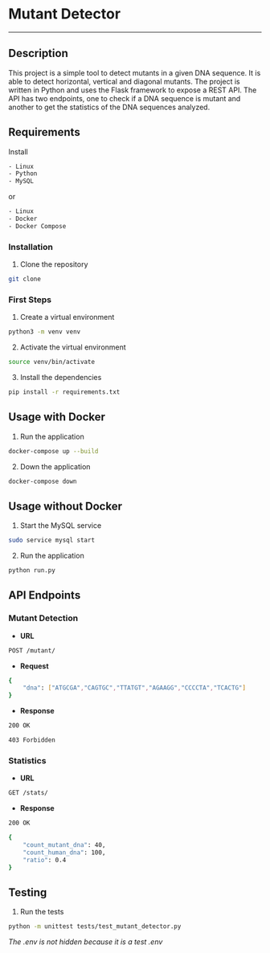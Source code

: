 # Mutant Detector
---
## Description
This project is a simple tool to detect mutants in a given DNA sequence. It is able to detect horizontal, vertical and diagonal mutants. The project is written in Python and uses the Flask framework to expose a REST API. The API has two endpoints, one to check if a DNA sequence is mutant and another to get the statistics of the DNA sequences analyzed.

## Requirements

Install

```bash
- Linux
- Python 
- MySQL
```

or

```bash
- Linux
- Docker
- Docker Compose
```

### Installation
1. Clone the repository
```bash
git clone 
```

### First Steps
1. Create a virtual environment
```bash
python3 -m venv venv
```
2. Activate the virtual environment
```bash
source venv/bin/activate
```

3. Install the dependencies
```bash
pip install -r requirements.txt
```

## Usage with Docker

1. Run the application
```bash
docker-compose up --build
```

2. Down the application
```bash
docker-compose down
```

## Usage without Docker

1. Start the MySQL service
```bash
sudo service mysql start
```

2. Run the application
```bash
python run.py
```

## API Endpoints

### Mutant Detection
- **URL**
```bash
POST /mutant/
```

- **Request**
```bash
{
    "dna": ["ATGCGA","CAGTGC","TTATGT","AGAAGG","CCCCTA","TCACTG"]
}
```

- **Response**
```bash
200 OK
```
```bash
403 Forbidden
```

### Statistics
- **URL**
```bash
GET /stats/
```

- **Response**
```bash
200 OK
```
```bash
{
    "count_mutant_dna": 40,
    "count_human_dna": 100,
    "ratio": 0.4
}
```

## Testing

1. Run the tests
```bash
python -m unittest tests/test_mutant_detector.py 
```

*The .env is not hidden because it is a test .env*